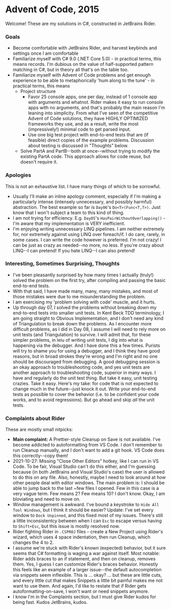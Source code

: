 ﻿# Advent of Code, 2015

Welcome! These are my solutions in C#, constructed in JetBrains Rider.

### Goals

- Become comfortable with JetBrains Rider, and harvest keybinds and settings once I am comfortable
- Familiarize myself with C# 9.0 (.NET Core 5.0) - in practical terms, this means records. I'm dubious on the value of half-supported pattern matching in C#, but in theory all that's on the table too.
- Familiarize myself with Advent of Code problems and get enough experience to be able to metaphorically 'hum along to the tune' - in practical terms, this means
  - Project structure
    - Favor 25 console apps, one per day, instead of 1 console app with arguments and whatnot. Rider makes it easy to run console apps with no arguments, and that's probably the main reason I'm leaning into simplicity. From what I've seen of the competitive Advent of Code solutions, they have HIGHLY OPTIMIZED frameworks they use, and as a result, write the most (impressively!) minimal code to get parsed input.
    - Use one big test project with end-to-end tests that are (if feasible) direct copies of the example problems. Discussion about testing is discussed in "Thoughts" below.
  - Solve PartA and PartB--both at once--without trying to modify the existing PartA code. This approach allows for code reuse, but doesn't require it.

### Apologies

This is not an exhaustive list. I have many things of which to be sorrowful.

- Usually I'll make an inline apology comment, especially if I'm making a particularly intense (intensely unnecessary, and possibly harmful) abstraction. The best example so far is `Day06`'s `Do<T>(Func<T,T>)`. Just know that I won't subject a team to this kind of thing.
- I am not trying for efficiency. E.g. `Day05`'s `HasPairWithoutOverlapping()` - I'm aware that my implementation is VERY inefficient.
- I'm enjoying writing unnecessary LINQ pipelines. I am neither extremely for, nor extremely against using LINQ over foreach/if. I do care, rarely, in some cases. I can write the code however is preferred. I'm not crazy! I can be just as crazy as needed--no more, no less. If you're crazy about LINQ--I can pretend! If you hate LINQ--I can also pretend!

### Interesting, Sometimes Surprising, Thoughts

- I've been pleasantly surprised by how many times I actually (truly!) solved the problem on the first try, after compiling and passing the basic end-to-end tests.
- With that said, I have made many, many, many mistakes, and most of those mistakes were due to me misunderstanding the problem.
- I am exercising my 'problem solving with code' muscle, and it hurts.
- Up through day 07, I solved the problems without breaking down my end-to-end tests into smaller unit tests. In Kent Beck TDD terminology, I am going straight to Obvious Implementation, and I don't need any kind of Triangulation to break down the problems. As I encounter more difficult problems, as I did in Day 08, I assume I will need to rely more on unit tests (and Triangulation) to survive. I will admit that, for these simpler problems, in leiu of writing unit tests, I dig into what is happening via the debugger. And I have done this a few times. Purists will try to shame you for using a debugger, and I think they have good reasons, but in broad strokes they're wrong and I'm right and no one should be discouraged from debugging. A good debugging session is an okay approach to troubleshooting code, and yes unit tests are another approach to troubleshooting code, superior in many ways. I have and regularly do the unit test thing. But take it easy, unit testing crazies. Take it easy. Here's my take: for code that is not expected to change much in the future--just knock it out. Write your end-to-end tests as possible to cover the behavior (i.e. to be confident your code works, and to avoid regressions). But go ahead and skip _all_ the unit tests.

### Complaints about Rider

These are mostly small nitpicks:

- **Main complaint:** A Prettier-style Cleanup on Save is not available. I've become addicted to autoformatting from VS Code. I don't remember to run Cleanup manually, and I don't want to add a git hook. VS Code does this correctly--copy them!
- 2021-10-27: Missing "Close Other Editors" hotkey, like I can run in VS Code. To be fair, Visual Studio can't do this either, and I'm guessing because (in both JetBrains and Visual Studio's case) the user is allowed to do this on any file. Also, honestly, maybe I need to look around at how other people deal with editor windows. The main problem is: I should be able to jump back to the last ~few files I opened. Few in this case is a very vague term. Few means 2? Few means 10? I don't know. Okay, I am bloviating and need to move on.
- Window management is awkward. I've bound a keystroke to `Hide All Tool Windows`, but I think it should be easier? Update: I've set every window to `Dock Unpinned`, and this fixed most of my issues. There's still a little inconsistentcy between when I can `Esc` to escape versus having to `Shift+Esc`, but this issue is mostly resolved now.
- Rider fighting Rider in `.CSPROJ` files - create a New Project using Rider's wizard, which uses 4 space indentation, then run Cleanup, which changes the 4 to 2.
- I assume we're stuck with Rider's known (expected) behavior, but it sure seems that C# formatting is waging a war against itself. Most notable: Rider adds braces to an if statement, and then on cleanup, removes them. Yes, I guess I can customize Rider's braces behavior. Honestly this feels like an example of a larger issue--the default autocompletion via snippets seem inflexible. This is ... okay? ... but these are little cuts, and every little cut that makes Snippets a little bit painful makes me not want to use them. And again, I'd like to restate that if Rider gets autoformatting-on-save, I won't want or need snippets anymore.
- I know I'm in the Complaints section, but I must give Rider kudos for being fast. Kudos JetBrains, kudos.
